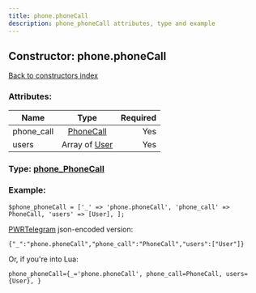 ```yaml
---
title: phone.phoneCall
description: phone_phoneCall attributes, type and example
---
```

## Constructor: phone.phoneCall  
[Back to constructors index](index.md)



### Attributes:

| Name     |    Type       | Required |
|----------|:-------------:|---------:|
|phone\_call|[PhoneCall](../types/PhoneCall.md) | Yes|
|users|Array of [User](../types/User.md) | Yes|



### Type: [phone\_PhoneCall](../types/phone_PhoneCall.md)


### Example:

```
$phone_phoneCall = ['_' => 'phone.phoneCall', 'phone_call' => PhoneCall, 'users' => [User], ];
```  

[PWRTelegram](https://pwrtelegram.xyz) json-encoded version:

```
{"_":"phone.phoneCall","phone_call":"PhoneCall","users":["User"]}
```


Or, if you're into Lua:  


```
phone_phoneCall={_='phone.phoneCall', phone_call=PhoneCall, users={User}, }

```



